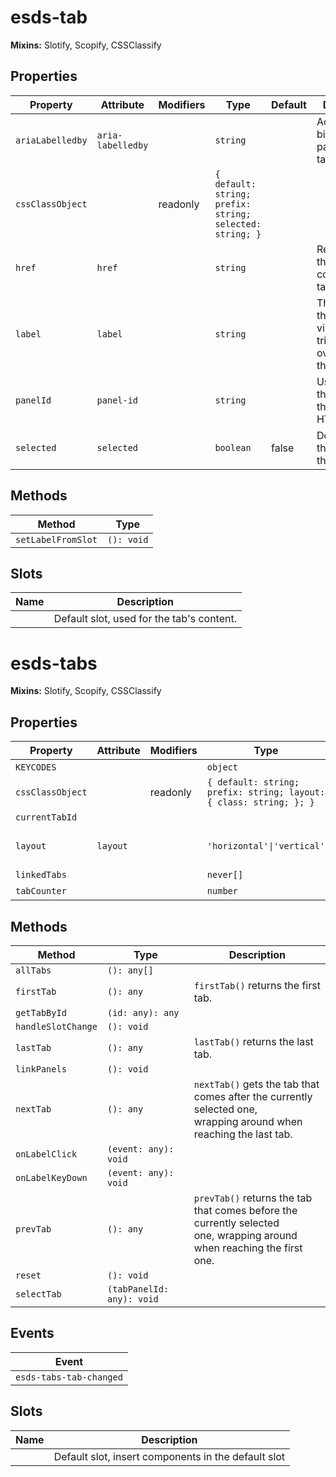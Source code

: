 # esds-tab

**Mixins:** Slotify, Scopify, CSSClassify

## Properties

| Property         | Attribute         | Modifiers | Type                                             | Default | Description                                      |
|------------------|-------------------|-----------|--------------------------------------------------|---------|--------------------------------------------------|
| `ariaLabelledby` | `aria-labelledby` |           | `string`                                         |         | Accessibly binds the panel to the tab label      |
| `cssClassObject` |                   | readonly  | `{ default: string; prefix: string; selected: string; }` |         |                                                  |
| `href`           | `href`            |           | `string`                                         |         | Relative Href that links to a corresponding tab panel's id |
| `label`          | `label`           |           | `string`                                         |         | The label for the tab's visibility trigger, overridden by the label slot |
| `panelId`        | `panel-id`        |           | `string`                                         |         | Used to link the label to the panel in HTML      |
| `selected`       | `selected`        |           | `boolean`                                        | false   | Determines the visibility of the tab             |

## Methods

| Method             | Type       |
|--------------------|------------|
| `setLabelFromSlot` | `(): void` |

## Slots

| Name | Description                               |
|------|-------------------------------------------|
|      | Default slot, used for the tab's content. |


# esds-tabs

**Mixins:** Slotify, Scopify, CSSClassify

## Properties

| Property         | Attribute | Modifiers | Type                                             | Default                                          | Description                   |
|------------------|-----------|-----------|--------------------------------------------------|--------------------------------------------------|-------------------------------|
| `KEYCODES`       |           |           | `object`                                         | {"DOWN":40,"LEFT":37,"RIGHT":39,"UP":38,"HOME":36,"END":35} |                               |
| `cssClassObject` |           | readonly  | `{ default: string; prefix: string; layout: { class: string; }; }` |                                                  |                               |
| `currentTabId`   |           |           |                                                  | "undefined"                                      |                               |
| `layout`         | `layout`  |           | `'horizontal'\|'vertical'`                       | "horizontal"                                     | The visual layout of the tabs |
| `linkedTabs`     |           |           | `never[]`                                        | []                                               |                               |
| `tabCounter`     |           |           | `number`                                         | 0                                                |                               |

## Methods

| Method             | Type                      | Description                                      |
|--------------------|---------------------------|--------------------------------------------------|
| `allTabs`          | `(): any[]`               |                                                  |
| `firstTab`         | `(): any`                 | `firstTab()` returns the first tab.              |
| `getTabById`       | `(id: any): any`          |                                                  |
| `handleSlotChange` | `(): void`                |                                                  |
| `lastTab`          | `(): any`                 | `lastTab()` returns the last tab.                |
| `linkPanels`       | `(): void`                |                                                  |
| `nextTab`          | `(): any`                 | `nextTab()` gets the tab that comes after the currently selected one,<br />wrapping around when reaching the last tab. |
| `onLabelClick`     | `(event: any): void`      |                                                  |
| `onLabelKeyDown`   | `(event: any): void`      |                                                  |
| `prevTab`          | `(): any`                 | `prevTab()` returns the tab that comes before the currently selected<br />one, wrapping around when reaching the first one. |
| `reset`            | `(): void`                |                                                  |
| `selectTab`        | `(tabPanelId: any): void` |                                                  |

## Events

| Event                   |
|-------------------------|
| `esds-tabs-tab-changed` |

## Slots

| Name | Description                                      |
|------|--------------------------------------------------|
|      | Default slot, insert <esds-tab> components in the default slot |
